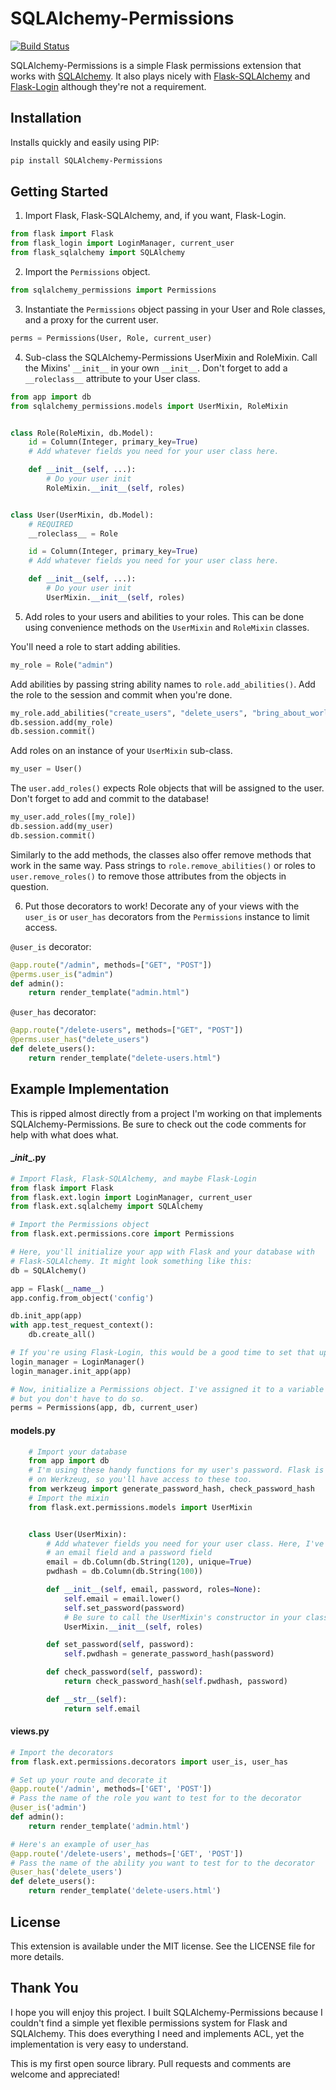 # SQLAlchemy-Permissions

[![Build Status](https://travis-ci.org/louistrezzini/sqlalchemy-permissions.png?branch=master)](https://travis-ci.org/louistrezzini/sqlalchemy-permissions)

SQLAlchemy-Permissions is a simple Flask permissions extension that works with [SQLAlchemy](https://github.com/zzzeek/sqlalchemy).
It also plays nicely with [Flask-SQLAlchemy](https://github.com/mitsuhiko/flask-sqlalchemy) and [Flask-Login](https://github.com/maxcountryman/flask-login) although they're not a requirement.

## Installation

Installs quickly and easily using PIP:

```bash
pip install SQLAlchemy-Permissions
```

## Getting Started

1. Import Flask, Flask-SQLAlchemy, and, if you want, Flask-Login.

```python
from flask import Flask
from flask_login import LoginManager, current_user
from flask_sqlalchemy import SQLAlchemy
```

2. Import the `Permissions` object.

```python
from sqlalchemy_permissions import Permissions
```

3. Instantiate the `Permissions` object passing in your User and Role classes, and a proxy for the current user.

```python
perms = Permissions(User, Role, current_user)
```

4. Sub-class the SQLAlchemy-Permissions UserMixin and RoleMixin.
Call the Mixins' `__init__` in your own `__init__`.
Don't forget to add a `__roleclass__` attribute to your User class.

```python
from app import db
from sqlalchemy_permissions.models import UserMixin, RoleMixin


class Role(RoleMixin, db.Model):
    id = Column(Integer, primary_key=True)
    # Add whatever fields you need for your user class here.

    def __init__(self, ...):
        # Do your user init
        RoleMixin.__init__(self, roles)


class User(UserMixin, db.Model):
    # REQUIRED
    __roleclass__ = Role

    id = Column(Integer, primary_key=True)
    # Add whatever fields you need for your user class here.

    def __init__(self, ...):
        # Do your user init
        UserMixin.__init__(self, roles)
```

5. Add roles to your users and abilities to your roles. This can be done using convenience methods on the `UserMixin` and `RoleMixin` classes.

You'll need a role to start adding abilities.

```python
my_role = Role("admin")
```

Add abilities by passing string ability names to `role.add_abilities()`. Add the role to the session and commit when you're done.

```python
my_role.add_abilities("create_users", "delete_users", "bring_about_world_peace")
db.session.add(my_role)
db.session.commit()
```

Add roles on an instance of your `UserMixin` sub-class.

```python
my_user = User()
```

The `user.add_roles()` expects Role objects that will be assigned to the user. Don't forget to add and commit to the database!

```python
my_user.add_roles([my_role])
db.session.add(my_user)
db.session.commit()
```

Similarly to the add methods, the classes also offer remove methods that work in the same way. Pass strings to `role.remove_abilities()` or roles to `user.remove_roles()` to remove those attributes from the objects in question.

6. Put those decorators to work! Decorate any of your views with the `user_is` or `user_has` decorators from the `Permissions` instance to limit access.

`@user_is` decorator:

```python
@app.route("/admin", methods=["GET", "POST"])
@perms.user_is("admin")
def admin():
    return render_template("admin.html")
```

`@user_has` decorator:

```python
@app.route("/delete-users", methods=["GET", "POST"])
@perms.user_has("delete_users")
def delete_users():
    return render_template("delete-users.html")
```

## Example Implementation

This is ripped almost directly from a project I'm working on that implements SQLAlchemy-Permissions. Be sure to check out the code comments for help with what does what.

#### \__init__.py

```python
# Import Flask, Flask-SQLAlchemy, and maybe Flask-Login
from flask import Flask
from flask.ext.login import LoginManager, current_user
from flask.ext.sqlalchemy import SQLAlchemy

# Import the Permissions object
from flask.ext.permissions.core import Permissions

# Here, you'll initialize your app with Flask and your database with
# Flask-SQLAlchemy. It might look something like this:
db = SQLAlchemy()

app = Flask(__name__)
app.config.from_object('config')

db.init_app(app)
with app.test_request_context():
    db.create_all()

# If you're using Flask-Login, this would be a good time to set that up.
login_manager = LoginManager()
login_manager.init_app(app)

# Now, initialize a Permissions object. I've assigned it to a variable here,
# but you don't have to do so.
perms = Permissions(app, db, current_user)
```

#### models.py

```python
    # Import your database
    from app import db
    # I'm using these handy functions for my user's password. Flask is dependent
    # on Werkzeug, so you'll have access to these too.
    from werkzeug import generate_password_hash, check_password_hash
    # Import the mixin
    from flask.ext.permissions.models import UserMixin


    class User(UserMixin):
        # Add whatever fields you need for your user class. Here, I've added
        # an email field and a password field
        email = db.Column(db.String(120), unique=True)
        pwdhash = db.Column(db.String(100))

        def __init__(self, email, password, roles=None):
            self.email = email.lower()
            self.set_password(password)
            # Be sure to call the UserMixin's constructor in your class constructor
            UserMixin.__init__(self, roles)

        def set_password(self, password):
            self.pwdhash = generate_password_hash(password)

        def check_password(self, password):
            return check_password_hash(self.pwdhash, password)

        def __str__(self):
            return self.email
```

#### views.py

```python
# Import the decorators
from flask.ext.permissions.decorators import user_is, user_has

# Set up your route and decorate it
@app.route('/admin', methods=['GET', 'POST'])
# Pass the name of the role you want to test for to the decorator
@user_is('admin')
def admin():
    return render_template('admin.html')

# Here's an example of user_has
@app.route('/delete-users', methods=['GET', 'POST'])
# Pass the name of the ability you want to test for to the decorator
@user_has('delete_users')
def delete_users():
    return render_template('delete-users.html')
```

## License

This extension is available under the MIT license. See the LICENSE file for more details.

## Thank You

I hope you will enjoy this project. I built SQLAlchemy-Permissions because I couldn't find a simple yet flexible permissions system for Flask and SQLAlchemy.
This does everything I need and implements ACL, yet the implementation is very easy to understand.

This is my first open source library. Pull requests and comments are welcome and appreciated!
